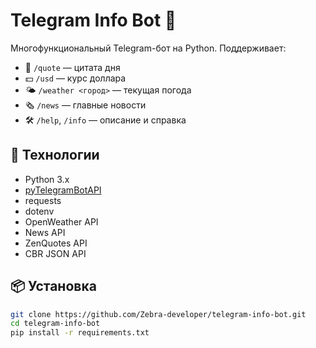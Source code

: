 # Telegram Info Bot 🤖

Многофункциональный Telegram-бот на Python. Поддерживает:

- 💬 `/quote` — цитата дня
- 💵 `/usd` — курс доллара
- 🌤 `/weather <город>` — текущая погода
- 🗞 `/news` — главные новости
- 🛠 `/help`, `/info` — описание и справка

## 🚀 Технологии
- Python 3.x
- [pyTelegramBotAPI](https://github.com/eternnoir/pyTelegramBotAPI)
- requests
- dotenv
- OpenWeather API
- News API
- ZenQuotes API
- CBR JSON API

## 📦 Установка
```bash
git clone https://github.com/Zebra-developer/telegram-info-bot.git
cd telegram-info-bot
pip install -r requirements.txt